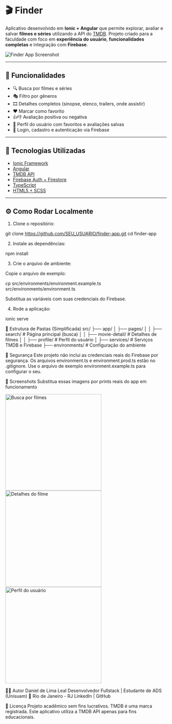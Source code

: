 # 🎬 Finder

Aplicativo desenvolvido em **Ionic + Angular** que permite explorar, avaliar e salvar **filmes e séries** utilizando a API do [TMDB](https://www.themoviedb.org/). Projeto criado para a faculdade com foco em **experiência do usuário**, **funcionalidades completas** e integração com **Firebase**.

![Finder App Screenshot](assets/img/finder.jpg) 

---

## 📱 Funcionalidades

- 🔍 Busca por filmes e séries
- 🎭 Filtro por gêneros
- 🎞️ Detalhes completos (sinopse, elenco, trailers, onde assistir)
- ❤️ Marcar como favorito
- 👍👎 Avaliação positiva ou negativa
- 👤 Perfil do usuário com favoritos e avaliações salvas
- 🔐 Login, cadastro e autenticação via Firebase

---

## 🚀 Tecnologias Utilizadas

- [Ionic Framework](https://ionicframework.com/)
- [Angular](https://angular.io/)
- [TMDB API](https://developer.themoviedb.org/)
- [Firebase Auth + Firestore](https://firebase.google.com/)
- [TypeScript](https://www.typescriptlang.org/)
- [HTML5 + SCSS](https://ionicframework.com/docs/theming)

---

## ⚙️ Como Rodar Localmente

1. Clone o repositório:


git clone https://github.com/SEU_USUARIO/finder-app.git
cd finder-app

2. Instale as dependências:

npm install

3. Crie o arquivo de ambiente:

Copie o arquivo de exemplo:

cp src/environments/environment.example.ts src/environments/environment.ts

Substitua as variáveis com suas credenciais do Firebase.

4. Rode a aplicação:

ionic serve


📁 Estrutura de Pastas (Simplificada)
src/
├── app/
│   ├── pages/
│   │   ├── search/           # Página principal (busca)
│   │   ├── movie-detail/     # Detalhes de filmes
│   │   ├── profile/          # Perfil do usuário
│   ├── services/             # Serviços TMDB e Firebase
├── environments/             # Configuração do ambiente


🔐 Segurança
Este projeto não inclui as credenciais reais do Firebase por segurança. Os arquivos environment.ts e environment.prod.ts estão no .gitignore. Use o arquivo de exemplo environment.example.ts para configurar o seu.

📸 Screenshots
Substitua essas imagens por prints reais do app em funcionamento

<img src="assets/img/screenshot1.jpg" width="300" alt="Busca por filmes"> <img src="assets/img/screenshot2.jpg" width="300" alt="Detalhes do filme"> <img src="assets/img/screenshot3.png" width="300" alt="Perfil do usuário">

👨‍💻 Autor
Daniel de Lima Leal
Desenvolvedor Fullstack | Estudante de ADS (Unisuam)
📍 Rio de Janeiro - RJ
LinkedIn | GitHub

📄 Licença
Projeto acadêmico sem fins lucrativos. TMDB é uma marca registrada. Este aplicativo utiliza a TMDB API apenas para fins educacionais.